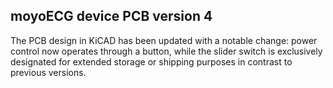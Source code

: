 ## moyoECG device PCB version 4

The PCB design in KiCAD has been updated with a notable change: power control now operates through a button, while the slider switch is exclusively designated for extended storage or shipping purposes in contrast to previous versions.
